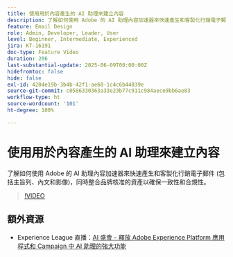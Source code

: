 ```yaml
---
title: 使用用於內容產生的 AI 助理來建立內容
description: 了解如何使用 Adobe 的 AI 助理內容加速器來快速產生和客製化行銷電子郵件 (包括主旨列、內文和影像)，同時整合品牌核准的資產以確保一致性和合規性。
feature: Email Design
role: Admin, Developer, Leader, User
level: Beginner, Intermediate, Experienced
jira: KT-16191
doc-type: Feature Video
duration: 206
last-substantial-update: 2025-06-09T00:00:00Z
hidefromtoc: false
hide: false
exl-id: 4204e19b-3b4b-42f1-ae60-1c4c6b44039e
source-git-commit: c0586330363a33e23b77c911c984aece9bb6ae83
workflow-type: ht
source-wordcount: '101'
ht-degree: 100%

---
```


# 使用用於內容產生的 AI 助理來建立內容

了解如何使用 Adobe 的 AI 助理內容加速器來快速產生和客製化行銷電子郵件 (包括主旨列、內文和影像)，同時整合品牌核准的資產以確保一致性和合規性。

>[!VIDEO](https://video.tv.adobe.com/v/3463762/?learn=on&enablevpops)

## 額外資源

* Experience League 直播：[AI 盛會 - 釋放 Adobe Experience Platform 應用程式和 Campaign 中 AI 助理的強大功能](https://experienceleague.adobe.com/zh-hant/docs/events/experience-league-live-recordings/episodes/exl-live-episode-09-26-24)
